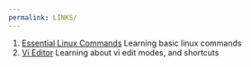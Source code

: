 ```yaml
---
permalink: LINKS/
---
```

1. [Essential Linux Commands](https://www.javatpoint.com/linux-commands)
   Learning basic linux commands
2. [Vi Editor](https://www.redhat.com/sysadmin/introduction-vi-editor)
   Learning about vi edit modes, and shortcuts
